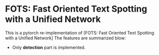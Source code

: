 # FOTS: Fast Oriented Text Spotting with a Unified Network

This is a pytorch re-implementation of [FOTS: Fast Oriented Text Spotting with a Unified Network]
The features are summarized blow:

+ Only **detection** part is implemented.


